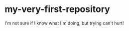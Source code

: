 my-very-first-repository
========================

I'm not sure if I know what I'm doing, but trying can't hurt!
